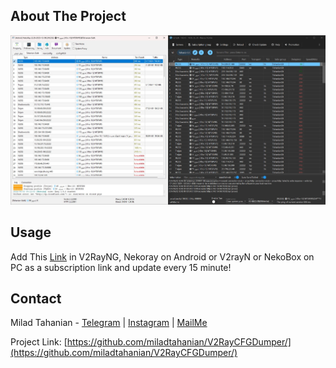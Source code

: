 <!-- ABOUT THE PROJECT -->
## About The Project

![Product Name Screen Shot][product-screenshot]

<!-- USAGE -->
## Usage

Add This [Link](http://uploadserver.sialkcable.ir/v2ray/config.txt) in V2RayNG, Nekoray on Android or V2rayN or NekoBox on PC as a subscription link and update every 15 minute!

<!-- CONTACT -->
## Contact

Milad Tahanian - [Telegram](https://t.me/miladtahanian) | [Instagram](https://instagram.com/tahanianmilad) | [MailMe](mailto:miladtahanianofficial@gmail.com)

Project Link: [https://github.com/miladtahanian/V2RayCFGDumper/](https://github.com/miladtahanian/V2RayCFGDumper/)

[product-screenshot]: images/shot.jpg